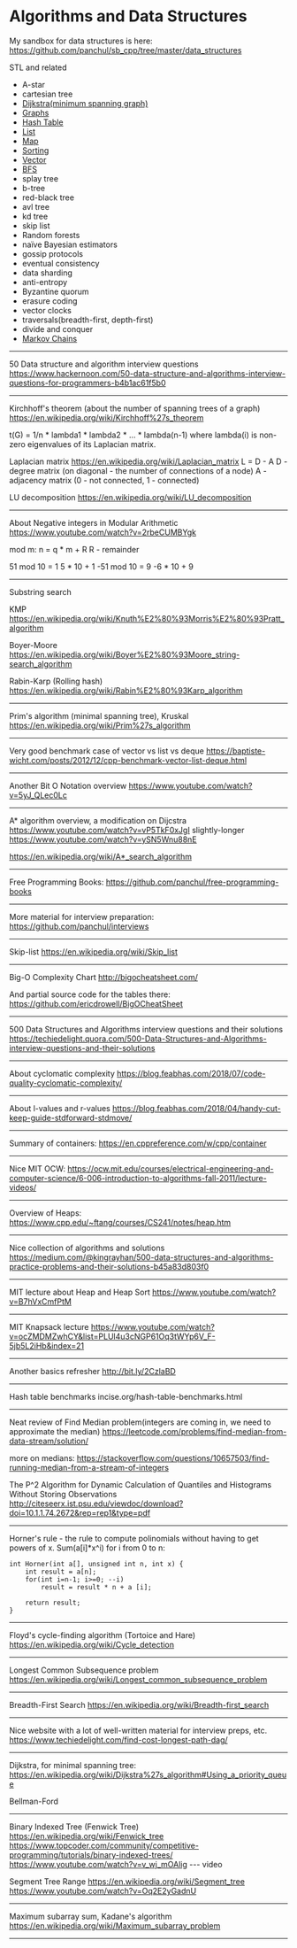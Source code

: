 # Algorithms and Data Structures

My sandbox for data structures is here:
https://github.com/panchul/sb_cpp/tree/master/data_structures

STL and related

- A-star
- cartesian tree
- [Dijkstra(minimum spanning graph)](Dijkstra.md)
- [Graphs](Graphs.md)
- [Hash Table](HashTable.md)
- [List](List.md)
- [Map](Map.md)
- [Sorting](Sorting.md)
- [Vector](Vector.md)
- [BFS](BFS.md)
- splay tree
- b-tree
- red-black tree
- avl tree
- kd tree
- skip list
- Random forests
- naïve Bayesian estimators
- gossip protocols
- eventual consistency
- data sharding
- anti-entropy
- Byzantine quorum
- erasure coding
- vector clocks
- traversals(breadth-first, depth-first)
- divide and conquer
- [Markov Chains](MarkovChains.md)

---

50 Data structure and algorithm interview questions
https://www.hackernoon.com/50-data-structure-and-algorithms-interview-questions-for-programmers-b4b1ac61f5b0

---

Kirchhoff's theorem (about the number of spanning trees of a graph)
https://en.wikipedia.org/wiki/Kirchhoff%27s_theorem

t(G) = 1/n * lambda1 * lambda2 * ... * lambda(n-1)
where lambda(i) is non-zero eigenvalues of its Laplacian matrix.

Laplacian matrix
https://en.wikipedia.org/wiki/Laplacian_matrix
L = D - A
D - degree matrix (on diagonal - the number of connections of a node)
A - adjacency matrix (0 - not connected, 1 - connected)

LU decomposition
https://en.wikipedia.org/wiki/LU_decomposition

---

About Negative integers in Modular Arithmetic
https://www.youtube.com/watch?v=2rbeCUMBYgk

mod m:
n = q * m + R
R - remainder

 51 mod 10 = 1        5 * 10 + 1
-51 mod 10 = 9       -6 * 10 + 9

---

Substring search

KMP
https://en.wikipedia.org/wiki/Knuth%E2%80%93Morris%E2%80%93Pratt_algorithm

Boyer-Moore
https://en.wikipedia.org/wiki/Boyer%E2%80%93Moore_string-search_algorithm

Rabin-Karp (Rolling hash)
https://en.wikipedia.org/wiki/Rabin%E2%80%93Karp_algorithm

---

Prim's algorithm (minimal spanning tree), Kruskal
https://en.wikipedia.org/wiki/Prim%27s_algorithm

---

Very good benchmark case of vector vs list vs deque
https://baptiste-wicht.com/posts/2012/12/cpp-benchmark-vector-list-deque.html

---

Another Bit O Notation overview
https://www.youtube.com/watch?v=5yJ_QLec0Lc

---

A* algorithm overview, a modification on Dijcstra
https://www.youtube.com/watch?v=vP5TkF0xJgI
slightly-longer
https://www.youtube.com/watch?v=ySN5Wnu88nE

https://en.wikipedia.org/wiki/A*_search_algorithm

---

Free Programming Books:
https://github.com/panchul/free-programming-books

---

More material for interview preparation:
https://github.com/panchul/interviews

---

Skip-list
https://en.wikipedia.org/wiki/Skip_list

---

Big-O Complexity Chart
http://bigocheatsheet.com/

And partial source code for the tables there:
https://github.com/ericdrowell/BigOCheatSheet

---

500 Data Structures and Algorithms interview questions and their solutions
https://techiedelight.quora.com/500-Data-Structures-and-Algorithms-interview-questions-and-their-solutions

---

About cyclomatic complexity
https://blog.feabhas.com/2018/07/code-quality-cyclomatic-complexity/

---

About l-values and r-values
https://blog.feabhas.com/2018/04/handy-cut-keep-guide-stdforward-stdmove/

---

Summary of containers:
https://en.cppreference.com/w/cpp/container

---

Nice MIT OCW:
https://ocw.mit.edu/courses/electrical-engineering-and-computer-science/6-006-introduction-to-algorithms-fall-2011/lecture-videos/

---

Overview of Heaps: 
https://www.cpp.edu/~ftang/courses/CS241/notes/heap.htm

---

Nice collection of algorithms and solutions
https://medium.com/@kingrayhan/500-data-structures-and-algorithms-practice-problems-and-their-solutions-b45a83d803f0

---

MIT lecture about Heap and Heap Sort
https://www.youtube.com/watch?v=B7hVxCmfPtM

---

MIT Knapsack lecture 
https://www.youtube.com/watch?v=ocZMDMZwhCY&list=PLUl4u3cNGP61Oq3tWYp6V_F-5jb5L2iHb&index=21

---

Another basics refresher 
http://bit.ly/2CzlaBD

---

Hash table benchmarks
incise.org/hash-table-benchmarks.html

---

Neat review of Find Median problem(integers are coming in, we need to approximate the median)
https://leetcode.com/problems/find-median-from-data-stream/solution/

more on medians:
https://stackoverflow.com/questions/10657503/find-running-median-from-a-stream-of-integers

The P^2 Algorithm for Dynamic Calculation of Quantiles and Histograms Without Storing Observations 
http://citeseerx.ist.psu.edu/viewdoc/download?doi=10.1.1.74.2672&rep=rep1&type=pdf

---

Horner's rule - the rule to compute polinomials without having to get powers of x.
Sum(a[i]*x^i) for i from 0 to n:

    int Horner(int a[], unsigned int n, int x) {
        int result = a[n];
        for(int i=n-1; i>=0; --i)
            result = result * n + a [i];
    
        return result;
    }

---

Floyd's cycle-finding algorithm (Tortoice and Hare)
https://en.wikipedia.org/wiki/Cycle_detection

---

Longest Common Subsequence problem
https://en.wikipedia.org/wiki/Longest_common_subsequence_problem

---

Breadth-First Search
https://en.wikipedia.org/wiki/Breadth-first_search

---

Nice website with a lot of well-written material for interview preps, etc.
https://www.techiedelight.com/find-cost-longest-path-dag/

---

Dijkstra, for minimal spanning tree:
https://en.wikipedia.org/wiki/Dijkstra%27s_algorithm#Using_a_priority_queue

Bellman-Ford

---

Binary Indexed Tree (Fenwick Tree)
https://en.wikipedia.org/wiki/Fenwick_tree
https://www.topcoder.com/community/competitive-programming/tutorials/binary-indexed-trees/
https://www.youtube.com/watch?v=v_wj_mOAlig  --- video

Segment Tree Range
https://en.wikipedia.org/wiki/Segment_tree
https://www.youtube.com/watch?v=Oq2E2yGadnU

---

Maximum subarray sum, Kadane's algorithm
https://en.wikipedia.org/wiki/Maximum_subarray_problem

---
